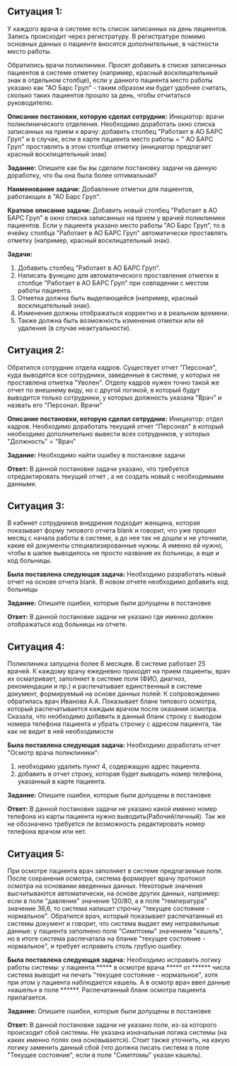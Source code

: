 ## Ситуация 1:

У каждого врача в системе есть список записанных на день пациентов. Запись происходит через регистратуру. В регистратуре помимо основных данных о пациенте вносятся дополнительные, в частности место работы.

Обратились врачи поликлиники. Просят добавить в списке записанных пациентов в системе отметку (например, красный восклицательный знак в отдельном столбце), если у данного пациента место работы указано как "АО Барс Груп" - таким образом им будет удобнее считать, сколько таких пациентов прошло за день, чтобы отчитаться руководителю.


**Описание постановки, которую сделал сотрудник:**
Инициатор: врачи поликлинического отделения. Необходимо доработать окно списка записанных на прием к врачу: добавить столбец "Работает в АО БАРС Груп" и в случае, если в карте пациента место работы = " АО БАРС Груп" проставлять в этом столбце отметку (инициатор предлагает красный восклицательный знак)

**Задание:**
Опишите как бы вы сделали постановку задачи на данную доработку, что бы она была более оптимальная?


**Наименование задачи:** Добавление отметки для пациентов, работающих в "АО Барс Груп".

**Краткое описание задачи:**
Добавить новый столбец "Работает в АО БАРС Груп" в окно списка записанных на прием у врачей поликлиники пациентов. Если у пациента указано место работы "АО Барс Груп", то в ячейку столбца "Работает в АО БАРС Груп" автоматически проставлять отметку (например, красный восклицательный знак).

**Задачи:**
1. Добавить столбец "Работает в АО БАРС Груп".
2. Написать функцию для автоматического проставления отметки в столбце "Работает в АО БАРС Груп" при совпадении с местом работы пациента.
3. Отметка должна быть выделающейся (например, красный восклицательный знак).
4. Изменения должны отображаться корректно и в реальном времени.
5. Также должна быть возможность изменения отметки или её удаления (в случае неактуальности).

## Ситуация 2:

Обратился сотрудник отдела кадров. Существует отчет "Персонал", куда выводятся все сотрудники, заведенные в системе, у которых не проставлена отметка "Уволен". Отделу кадров нужен точно такой же отчет по внешнему виду, но с другой логикой,  в который будут выводится только сотрудники, у которых должность указана "Врач" и назвать его "Персонал. Врачи"

**Описание постановки, которую сделал сотрудник:**
Инициатор: отдел кадров. Необходимо доработать текущий отчет "Персонал" в который необходимо дополнительно вывести всех сотрудников, у которых "Должность" = "Врач"

**Задание:**
Необходимо найти ошибку в постановке задачи

**Ответ:** В данной постановке задачи указано, что требуется отредактировать текущий отчет , а не создать новый с необходимыми данными.

## Ситуация 3:

В кабинет сотрудников внедрения подходит женщина, которая показывает форму типового отчета blank и говорит, что уже прошел месяц с начала работы в системе, а до нее так не дошли и не уточнили, какие ей документы специализированные нужны. А именно ей нужно, чтобы в шапке выводилось не просто название их больницы, а еще и код больницы. 

**Была поставлена следующая задача:**
Необходимо разработать новый отчет на основе отчета blank. В новом отчете необходимо добавить код больницы 

**Задание:**
Опишите ошибки, которые были допущены в постановке

**Ответ:** В данной постановке задачи не указано где именно должен отображаться код больницы на отчете.

## Ситуация 4:

Поликлиника запущена более 6 месяцев. В системе работает 25 врачей. К каждому врачу ежедневно приходят на прием пациенты, врач их осматривает, заполняет в системе поля (ФИО, диагноз, рекомендации и пр.) и распечатывает единственный в системе документ, формируемый на основе данных полей:
К сопровождению обратилась врач Иванова А.А. Показывает бланк типового осмотра, который распечатывается каждым врачом после оказания осмотра. Сказала, что необходимо добавить в данный бланк строку с выводом номера телефона пациента и убрать строчку с адресом пациента, так как не видит в ней необходимости

**Была поставлена следующая задача:**
Необходимо доработать отчет "Осмотр врача поликлиники": 
1) необходимо удалить пункт 4, содержащую адрес пациента.
2) добавить в отчет строку, которая будет выводить номер телефона, указанный в карте пациента.

**Задание:**
Опишите ошибки, которые были допущены в постановке

**Ответ:** В данной постановке задачи не указано какой именно номер телефона из карты пациента нужно выводить(Рабочий/личный). Так же не обозначено требуется ли возможность редактировать номер телефона врачом или нет.

## Ситуация 5:

При осмотре пациента врач заполняет в системе предлагаемые поля. После сохранения осмотра, система формирует врачу протокол осмотра на основании введенных данных. Некоторые значения высчитываются автоматически, на основе других данных, например: если в поле "давление" значение 120/80, а в поле "температура" значение 36,6, то система напишет строчку "текущее состояние - нормальное".
Обратился врач, который показывает распечатанный из системы документ и говорит, что система выдает ему неправильные данные: у пациента заполнено поле "Симптомы" значением "кашель", но в итоге система распечатала на бланке "текущее состояние - нормальное", и требует исправить столь грубую ошибку.

**Была поставлена следующая задача:**
Необходимо исправить логику работы системы: у пациента ***** в осмотре врача ***** от ****** числа система выводит на печать "текущее состояние - нормальное", хотя при этом у пациента наблюдается кашель. А в осмотр  врач ввел данные «кашель» в поле ******. Распечатанный бланк осмотра пациента прилагается.

**Задание:**
Опишите ошибки, которые были допущены в постановке

**Ответ:** В данной постановке задачи не указано поле, из-за которого происходит сбой системы. Не указана изначальная логика системы (на каких именно полях она основывается). Стоит также уточнить, на какую логику заменить данный сбой (что должна писать система в поле "Текущее состояние", если в поле "Симптомы" указан кашель). 
